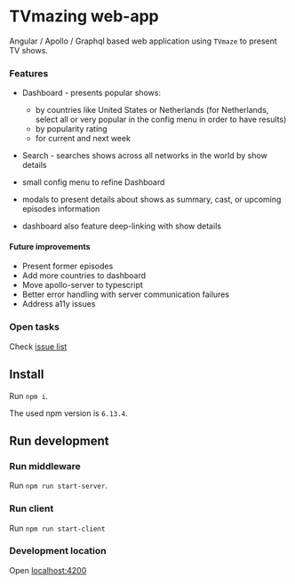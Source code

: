 # TVmazing web-app

Angular / Apollo / Graphql based web application using `TVmaze` to present TV shows.

### Features

* Dashboard - presents popular shows:
    * by countries like United States or Netherlands (for Netherlands, select all or very popular in the config menu in order to have results)
    * by popularity rating
    * for current and next week
     
* Search - searches shows across all networks in the world by show details
* small config menu to refine Dashboard
* modals to present details about shows as summary, cast, or upcoming episodes information
* dashboard also feature deep-linking with show details

#### Future improvements

* Present former episodes
* Add more countries to dashboard
* Move apollo-server to typescript
* Better error handling with server communication failures
* Address a11y issues

### Open tasks

Check [issue list](https://github.com/csabattilas/tvmaze/issues)

## Install

Run `npm i`.

The used npm version is `6.13.4`.

## Run development

### Run middleware

Run `npm run start-server`.

### Run client

Run `npm run start-client`

### Development location

Open [localhost:4200](http://localhost:4200)

